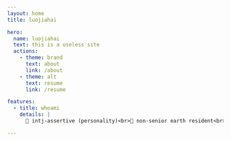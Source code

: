 ```yaml
---
layout: home
title: luojiahai

hero:
  name: luojiahai
  text: this is a useless site
  actions:
    - theme: brand
      text: about
      link: /about
    - theme: alt
      text: resume
      link: /resume

features:
  - title: whoami
    details: |
      🤗 intj-assertive (personality)<br>🔭 non-senior earth resident<br>🌱 eating, cooking, grocery shopping<br>📫 luo[at]jiahai.co

---
```

